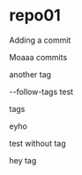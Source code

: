 # repo01

Adding a commit

Moaaa commits

another tag

--follow-tags test

tags

eyho

test without tag

hey tag